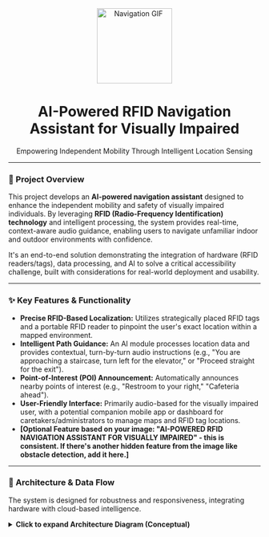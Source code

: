 <div align="center">
  <img src="https://media.tenor.com/E_2tP78jM6YAAAAj/website.gif" width="150px" alt="Navigation GIF">
  <h1>AI-Powered RFID Navigation Assistant for Visually Impaired</h1>
  <p>Empowering Independent Mobility Through Intelligent Location Sensing</p>
</div>

---

### 🌟 Project Overview

This project develops an **AI-powered navigation assistant** designed to enhance the independent mobility and safety of visually impaired individuals. By leveraging **RFID (Radio-Frequency Identification) technology** and intelligent processing, the system provides real-time, context-aware audio guidance, enabling users to navigate unfamiliar indoor and outdoor environments with confidence.

It's an end-to-end solution demonstrating the integration of hardware (RFID readers/tags), data processing, and AI to solve a critical accessibility challenge, built with considerations for real-world deployment and usability.

---

### ✨ Key Features & Functionality

* **Precise RFID-Based Localization:** Utilizes strategically placed RFID tags and a portable RFID reader to pinpoint the user's exact location within a mapped environment.
* **Intelligent Path Guidance:** An AI module processes location data and provides contextual, turn-by-turn audio instructions (e.g., "You are approaching a staircase, turn left for the elevator," or "Proceed straight for the exit").
* **Point-of-Interest (POI) Announcement:** Automatically announces nearby points of interest (e.g., "Restroom to your right," "Cafeteria ahead").
* **User-Friendly Interface:** Primarily audio-based for the visually impaired user, with a potential companion mobile app or dashboard for caretakers/administrators to manage maps and RFID tag locations.
* **[Optional Feature based on your image: "AI-POWERED RFID NAVIGATION ASSISTANT FOR VISUALLY IMPAIRED" - this is consistent. If there's another hidden feature from the image like obstacle detection, add it here.]**

---

### 🚀 Architecture & Data Flow

The system is designed for robustness and responsiveness, integrating hardware with cloud-based intelligence.

<details>
<summary><b>Click to expand Architecture Diagram (Conceptual)</b></summary>
<br>
Replace this with an actual diagram showing data flow. Example:
```mermaid
graph LR
    A[RFID Tags (Environment)] --> B(Portable RFID Reader)
    B --> C[Microcontroller/Edge Device (e.g., Raspberry Pi)]
    C -- Wi-Fi/Cellular --> D[Cloud Data Ingestion (AWS IoT Core / Kinesis)]
    D --> E[Location Processing & Mapping Service (Cloud Function/Lambda)]
    E --> F[AI Navigation & Guidance Module (SageMaker Endpoint/ECS)]
    F -- Audio Guidance --> G[User's Device (e.g., Speaker, App)]
    H[Admin Dashboard / Map Management] -- Updates --> E
    H -- Visuals --> F
    I[Monitoring & Logging] --> D, E, F

